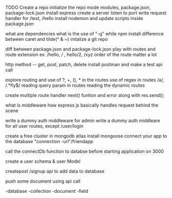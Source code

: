 TODO
Create a repo
initialize the repo
mode modules, package.json, package-lock.json
install express
create a server
listen to port
write request handler for /test, /hello
install nodemon and update scripts inside package.json

what are dependencies
what is the use of "-g" while npm install
difference between caret and tilde(^ & ~)
initalize a git repo

diff between package.json and package-lock.json
play with routes and route extension ex. /hello, / , hello/2, /xyz
order of the route matter a lot

http method -- get, post, patch, delete
install postman and make a test api call

explore routing and use of ?, +, (), * in the routes
use of regex in routes /a/, /.*fly$/
reading query param in routes
reading the dynamic routes

create multiple route handler
next() funtion and error along with res.send();

what is middleware
how express js basically handles request behind the scene

write a dummy auth middleware for admin
write a dummy auth middleare for all user routes, except /user/login

create a free cluster in mongodb atlas
install mongoose
connect your app to the database "connection -url"/friendapp

call the connectDb function to databse before starting application on 3000

create a user schema & user Model

createpost /signup api to add data to database

push some document using api call

-database
-collection
-document
-field
